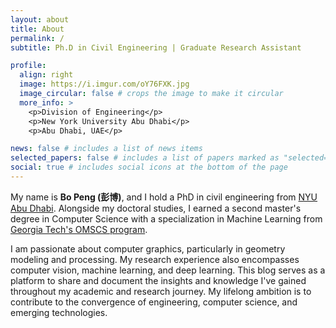 ```yaml
---
layout: about
title: About
permalink: /
subtitle: Ph.D in Civil Engineering | Graduate Research Assistant

profile:
  align: right
  image: https://i.imgur.com/oY76FXK.jpg
  image_circular: false # crops the image to make it circular
  more_info: >
    <p>Division of Engineering</p>
    <p>New York University Abu Dhabi</p>
    <p>Abu Dhabi, UAE</p>

news: false # includes a list of news items
selected_papers: false # includes a list of papers marked as "selected={true}"
social: true # includes social icons at the bottom of the page
---
```


<!-- Write your biography here. Tell the world about yourself. Link to your favorite [subreddit](http://reddit.com). You can put a picture in, too. The code is already in, just name your picture `prof_pic.jpg` and put it in the `img/` folder.

Put your address / P.O. box / other info right below your picture. You can also disable any of these elements by editing `profile` property of the YAML header of your `_pages/about.md`. Edit `_bibliography/papers.bib` and Jekyll will render your [publications page](/al-folio/publications/) automatically.

Link to your social media connections, too. This theme is set up to use [Font Awesome icons](https://fontawesome.com/) and [Academicons](https://jpswalsh.github.io/academicons/), like the ones below. Add your Facebook, Twitter, LinkedIn, Google Scholar, or just disable all of them. -->

My name is **Bo Peng (彭博)**, and I hold a PhD in civil engineering from [NYU Abu Dhabi](https://nyuad.nyu.edu/en/). Alongside my doctoral studies, I earned a second master's degree in Computer Science with a specialization in Machine Learning from [Georgia Tech's OMSCS program](https://omscs.gatech.edu/). 

I am passionate about computer graphics, particularly in geometry modeling and processing. My research experience also encompasses computer vision, machine learning, and deep learning. This blog serves as a platform to share and document the insights and knowledge I've gained throughout my academic and research journey. My lifelong ambition is to contribute to the convergence of engineering, computer science, and emerging technologies.